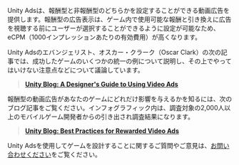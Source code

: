 Unity Adsは、報酬型と非報酬型のどちらかを設定することができる動画広告を提供します。報酬型の広告表示は、ゲーム内で使用可能な報酬と引き換えに広告を視聴する前にユーザーが選択することができるように設定が可能なため、eCPM（1000インプレッションあたりの有効費用）が高くなります。

Unity Adsのエバンジェリスト、オスカー・クラーク（Oscar Clark）の次の記事では、成功したゲームのいくつかの統一の例について説明し、その上でやってはいけない注意点などについて議論しています。

> **[Unity Blog: A Designer's Guide to Using Video Ads][2]**

報酬型の動画広告があなたのゲームにどれだけ影響を与えるかを知るには、次のブログ記事をご覧ください。インフォグラフィック内は、調査対象の2,000人以上のモバイルゲーム開発者からの引き出され調査結果になります。

> **[Unity Blog: Best Practices for Rewarded Video Ads][3]**

Unity Adsを使用してゲームを設計することに関するご質問やご意見は、[お問い合わせください][1]をご覧ください。

[1]:../help/contact
[2]:https://blogs.unity3d.com/2015/04/15/a-designers-guide-to-using-video-ads
[3]:https://blogs.unity3d.com/2016/04/20/best-practices-for-rewarded-video-ads-2
